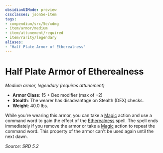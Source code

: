```yaml
---
obsidianUIMode: preview
cssclasses: json5e-item
tags:
- compendium/src/5e/xdmg
- item/armor/medium
- item/attunement/required
- item/rarity/legendary
aliases: 
- "Half Plate Armor of Etherealness"
---
```

# Half Plate Armor of Etherealness
*Medium armor, legendary (requires attunement)*  

- **Armor Class**: 15 + Dex modifier (max of +2)
- **Stealth**: The wearer has disadvantage on Stealth (DEX) checks.
- **Weight**: 40.0 lbs.

While you're wearing this armor, you can take a [Magic](rules/actions.md#Magic) action and use a command word to gain the effect of the [Etherealness](compendium/spells/etherealness-xphb.md) spell. The spell ends immediately if you remove the armor or take a [Magic](rules/actions.md#Magic) action to repeat the command word. This property of the armor can't be used again until the next dawn.

*Source: SRD 5.2*